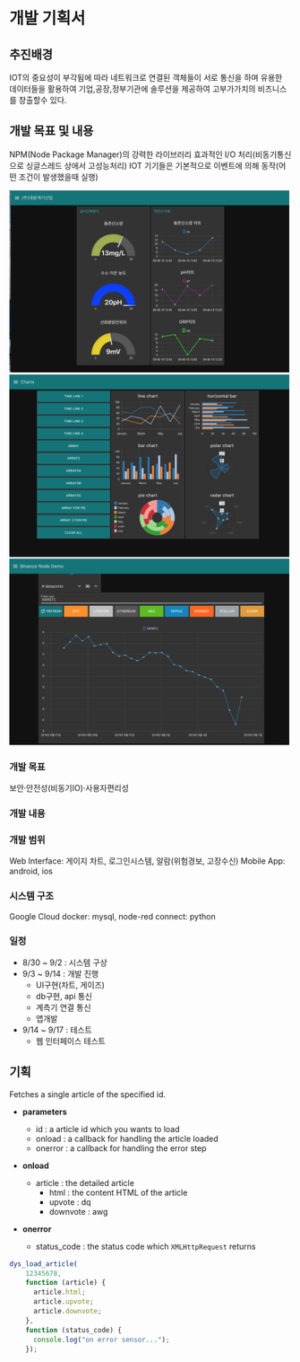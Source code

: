 <meta charset="UTF-8">

# 개발 기획서


## 추진배경

IOT의 중요성이 부각됨에 따라 네트워크로 연결된 객체들이 서로 통신을 하며 유용한 데이터들을 활용하여 기업,공장,정부기관에 솔루션을 제공하여 고부가가치의 비즈니스를 창출할수 있다.

## 개발 목표 및 내용

NPM(Node Package Manager)의 강력한 라이브러리
효과적인 I/O 처리(비동기통신으로 싱글스레드 상에서 고성능처리)
IOT 기기들은 기본적으로 이벤트에 의해 동작(어떤 조건이 발생했을때 실행)

<img src="./img/ui_example1.png" width="500">
<img src="./img/ui_example2.png" width="500">
<img src="./img/ui_example3.png" width="500">

<!--
![ex_ui1](./img/ui_example1.png)
![ex_ui2](./img/ui_example2.png =800x500)
<
-->

### 개발 목표

보안·안전성(비동기IO)·사용자편리성

### 개발 내용


### 개발 범위

Web Interface: 게이지 차트, 로그인시스템, 알람(위험경보, 고장수신)
Mobile App: android, ios


### 시스템 구조

Google Cloud
docker: mysql, node-red
connect: python


### 일정

-   8/30 ~ 9/2 : 시스템 구상
-   9/3 ~ 9/14 : 개발 진행
    -   UI구현(차트, 게이즈)
    -   db구현, api 통신
    -   계측기 연결 통신
    -   앱개발
-   9/14 ~ 9/17 : 테스트
    -   웹 인터페이스 테스트




기획
----
Fetches a single article of the specified id.

* __parameters__
  * id : a article id which you wants to load
  * onload : a callback for handling the article loaded
  * onerror : a callback for handling the error step
  
* __onload__
  * article : the detailed article
    * html : the content HTML of the article
    * upvote : dq
    * downvote : awg
* __onerror__
  * status_code : the status code which `XMLHttpRequest` returns

```js
dys_load_article(
    12345678,
    function (article) {
      article.html;
      article.upvote;
      article.downvote;
    },
    function (status_code) {
      console.log("on error sensor...");
    });
```

